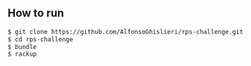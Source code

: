 
How to run
-------
```sh
$ git clone https://github.com/AlfonsoGhislieri/rps-challenge.git
$ cd rps-challenge
$ bundle
$ rackup
```


